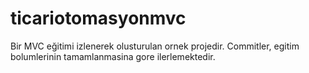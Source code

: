 # ticariotomasyonmvc
Bir MVC eğitimi izlenerek olusturulan ornek projedir. Commitler, egitim bolumlerinin tamamlanmasina gore ilerlemektedir.
